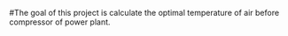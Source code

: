 #The goal of this project is calculate the optimal temperature of air before compressor of power plant.
